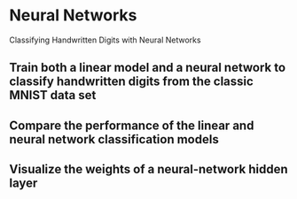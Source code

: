 # Neural Networks
Classifying Handwritten Digits with Neural Networks

## Train both a linear model and a neural network to classify handwritten digits from the classic MNIST data set
## Compare the performance of the linear and neural network classification models
## Visualize the weights of a neural-network hidden layer
